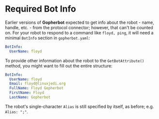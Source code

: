 # Required Bot Info

Earlier versions of **Gopherbot** expected to get info about the robot - name, handle, etc. - from the protocol connector; however, that can't be counted on. For your robot to respond to a command like `floyd, ping`, it will need a minimal `BotInfo` section in `gopherbot.yaml`:

```yaml
BotInfo:
  UserName: floyd
```

To provide other information about the robot to the `GetBotAttribute()` method, you might want to fill out the entire structure:

```yaml
BotInfo:
  UserName: floyd
  Email: floyd@linuxjedi.org
  FullName: Floyd Gopherbot
  FirstName: Floyd
  LastName: Gopherbot
```

The robot's single-character `Alias` is still specified by itself, as before; e.g. `Alias: ";"`.